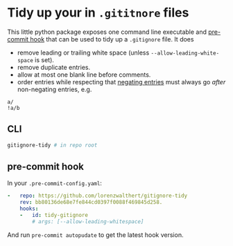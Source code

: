 # Tidy up your in `.gititnore` files

This little python package exposes one command line executable and [pre-commit hook](https://pre-commit.com) that can be used to tidy up a `.gitignore` file. It does

* remove leading or trailing white space (unless `--allow-leading-white-space` is set).
* remove duplicate entries.
* allow at most one blank line before comments.
* order entries while respecting that [negating entries](https://git-scm.com/docs/gitignore#_pattern_format) must always go *after* non-negating entries, e.g.


```
a/
!a/b
```

## CLI

```bash
gitignore-tidy # in repo root
```

## pre-commit hook

In your `.pre-commit-config.yaml`:

```yaml
-   repo: https://github.com/lorenzwalthert/gitignore-tidy
    rev: bb80136de68e7fe844cd0397f0088f469845d258.
    hooks:
    -   id: tidy-gitignore
        # args: [--allow-leading-whitespace]
```

And run `pre-commit autopudate` to get the latest hook version.
